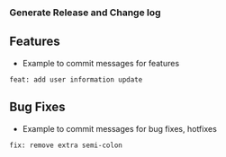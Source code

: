 ### Generate Release and Change log

## Features
- Example to commit messages for features
```
feat: add user information update
```

## Bug Fixes
- Example to commit messages for bug fixes, hotfixes
```
fix: remove extra semi-colon
```